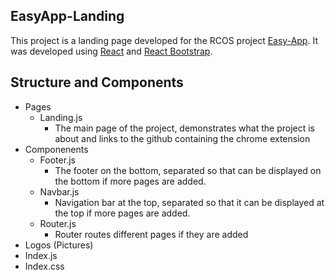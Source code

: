 ## EasyApp-Landing

This project is a landing page developed for the RCOS project [Easy-App](https://github.com/EasyApp-RPI/EasyApp).  It was developed using [React](https://react.dev/) and [React Bootstrap](https://react-bootstrap.netlify.app/).

## Structure and Components

* Pages
    * Landing.js
      * The main page of the project, demonstrates what the project is about and links to the github containing the chrome extension
* Componenents
    * Footer.js
      * The footer on the bottom, separated so that can be displayed on the bottom if more pages are added.
    * Navbar.js
      * Navigation bar at the top, separated so that it can be displayed at the top if more pages are added. 
    * Router.js
      * Router routes different pages if they are added
* Logos (Pictures)
* Index.js
* Index.css


